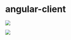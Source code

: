 # angular-client

[![](https://images.microbadger.com/badges/image/imdocker1/angular-client.svg)](https://microbadger.com/images/imdocker1/angular-client "Get your own image badge on microbadger.com")

[![](https://images.microbadger.com/badges/version/imdocker1/angular-client.svg)](https://microbadger.com/images/imdocker1/angular-client "Get your own version badge on microbadger.com")

